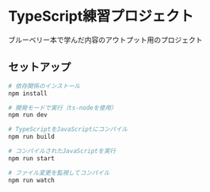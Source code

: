 # TypeScript練習プロジェクト

ブルーベリー本で学んだ内容のアウトプット用のプロジェクト

## セットアップ

```bash
# 依存関係のインストール
npm install

# 開発モードで実行（ts-nodeを使用）
npm run dev

# TypeScriptをJavaScriptにコンパイル
npm run build

# コンパイルされたJavaScriptを実行
npm run start

# ファイル変更を監視してコンパイル
npm run watch
```